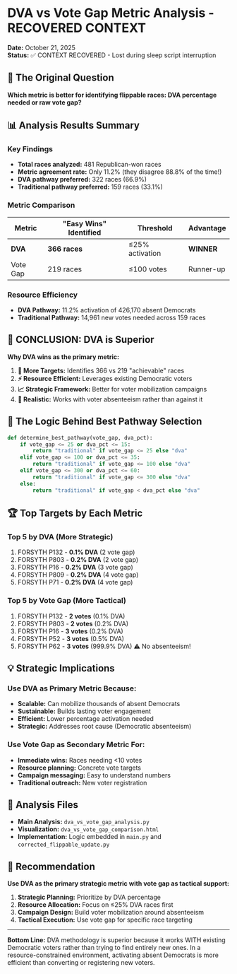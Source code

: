 # DVA vs Vote Gap Metric Analysis - RECOVERED CONTEXT

**Date:** October 21, 2025  
**Status:** ✅ CONTEXT RECOVERED - Lost during sleep script interruption

## 🤔 The Original Question

**Which metric is better for identifying flippable races: DVA percentage needed or raw vote gap?**

## 📊 Analysis Results Summary

### Key Findings
- **Total races analyzed:** 481 Republican-won races
- **Metric agreement rate:** Only 11.2% (they disagree 88.8% of the time!)
- **DVA pathway preferred:** 322 races (66.9%)
- **Traditional pathway preferred:** 159 races (33.1%)

### Metric Comparison
| Metric | "Easy Wins" Identified | Threshold | Advantage |
|--------|----------------------|-----------|-----------|
| **DVA** | **366 races** | ≤25% activation | **WINNER** |
| Vote Gap | 219 races | ≤100 votes | Runner-up |

### Resource Efficiency
- **DVA Pathway:** 11.2% activation of 426,170 absent Democrats
- **Traditional Pathway:** 14,961 new votes needed across 159 races

## 🎯 CONCLUSION: DVA is Superior

**Why DVA wins as the primary metric:**

1. **🔢 More Targets:** Identifies 366 vs 219 "achievable" races
2. **⚡ Resource Efficient:** Leverages existing Democratic voters
3. **📈 Strategic Framework:** Better for voter mobilization campaigns
4. **💪 Realistic:** Works with voter absenteeism rather than against it

## 🧮 The Logic Behind Best Pathway Selection

```python
def determine_best_pathway(vote_gap, dva_pct):
    if vote_gap <= 25 or dva_pct <= 15:
        return "traditional" if vote_gap <= 25 else "dva"
    elif vote_gap <= 100 or dva_pct <= 35:
        return "traditional" if vote_gap <= 100 else "dva"
    elif vote_gap <= 300 or dva_pct <= 60:
        return "traditional" if vote_gap <= 300 else "dva"
    else:
        return "traditional" if vote_gap < dva_pct else "dva"
```

## 🏆 Top Targets by Each Metric

### Top 5 by DVA (More Strategic)
1. FORSYTH P132 - **0.1% DVA** (2 vote gap)
2. FORSYTH P803 - **0.2% DVA** (2 vote gap)  
3. FORSYTH P16 - **0.2% DVA** (3 vote gap)
4. FORSYTH P809 - **0.2% DVA** (4 vote gap)
5. FORSYTH P71 - **0.2% DVA** (4 vote gap)

### Top 5 by Vote Gap (More Tactical)
1. FORSYTH P132 - **2 votes** (0.1% DVA)
2. FORSYTH P803 - **2 votes** (0.2% DVA)
3. FORSYTH P16 - **3 votes** (0.2% DVA)
4. FORSYTH P52 - **3 votes** (0.5% DVA)
5. FORSYTH P62 - **3 votes** (999.9% DVA) ⚠️ No absenteeism!

## 💡 Strategic Implications

### Use DVA as Primary Metric Because:
- **Scalable:** Can mobilize thousands of absent Democrats
- **Sustainable:** Builds lasting voter engagement
- **Efficient:** Lower percentage activation needed
- **Strategic:** Addresses root cause (Democratic absenteeism)

### Use Vote Gap as Secondary Metric For:
- **Immediate wins:** Races needing <10 votes
- **Resource planning:** Concrete vote targets
- **Campaign messaging:** Easy to understand numbers
- **Traditional outreach:** New voter registration

## 📁 Analysis Files

- **Main Analysis:** `dva_vs_vote_gap_analysis.py`
- **Visualization:** `dva_vs_vote_gap_comparison.html`
- **Implementation:** Logic embedded in `main.py` and `corrected_flippable_update.py`

## 🚀 Recommendation

**Use DVA as the primary strategic metric with vote gap as tactical support:**

1. **Strategic Planning:** Prioritize by DVA percentage
2. **Resource Allocation:** Focus on ≤25% DVA races first
3. **Campaign Design:** Build voter mobilization around absenteeism
4. **Tactical Execution:** Use vote gap for specific race targeting

---

**Bottom Line:** DVA methodology is superior because it works WITH existing Democratic voters rather than trying to find entirely new ones. In a resource-constrained environment, activating absent Democrats is more efficient than converting or registering new voters.